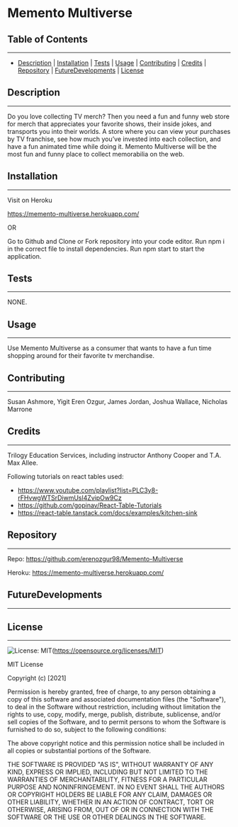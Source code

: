 # Memento Multiverse

## Table of Contents
---
* [Description](#description) | [Installation](#installation) | [Tests](#tests) | [Usage](#usage) | [Contributing](#contributing) | [Credits](#credits) | [Repository](#repository) | [FutureDevelopments](#futuredevelopments) | [License](#license)

## Description
---
Do you love collecting TV merch? Then you need a fun and funny web store for merch that appreciates your favorite shows, their inside jokes, and transports you into their worlds. A store where you can view your purchases by TV franchise, see how much you’ve invested into each collection, and have a fun animated time while doing it. Memento Multiverse will be the most fun and funny place to collect memorabilia on the web.

## Installation
---
Visit on Heroku 

https://memento-multiverse.herokuapp.com/

OR

Go to Github and Clone or Fork repository into your code editor. Run npm i in the correct file to install dependencies. Run npm start to start the application.

## Tests
--- 
NONE.

## Usage
---
Use Memento Multiverse as a consumer that wants to have a fun time shopping around for their favorite tv merchandise. 

## Contributing
---
Susan Ashmore, Yigit Eren Ozgur, James Jordan, Joshua Wallace, Nicholas Marrone

## Credits
---
Trilogy Education Services, including instructor Anthony Cooper and T.A. Max Allee.

Following tutorials on react tables used:
* https://www.youtube.com/playlist?list=PLC3y8-rFHvwgWTSrDiwmUsl4ZvipOw9Cz
* https://github.com/gopinav/React-Table-Tutorials
* https://react-table.tanstack.com/docs/examples/kitchen-sink

## Repository
---
 Repo: https://github.com/erenozgur98/Memento-Multiverse

 Heroku: https://memento-multiverse.herokuapp.com/

 ## FutureDevelopments
 ---
 

## License
  ---
  ![License: MIT](https://img.shields.io/badge/License-MIT-yellow.svg)(https://opensource.org/licenses/MIT)

  MIT License

Copyright (c) [2021]

Permission is hereby granted, free of charge, to any person obtaining a copy
of this software and associated documentation files (the "Software"), to deal
in the Software without restriction, including without limitation the rights
to use, copy, modify, merge, publish, distribute, sublicense, and/or sell
copies of the Software, and to permit persons to whom the Software is
furnished to do so, subject to the following conditions:

The above copyright notice and this permission notice shall be included in all
copies or substantial portions of the Software.

THE SOFTWARE IS PROVIDED "AS IS", WITHOUT WARRANTY OF ANY KIND, EXPRESS OR
IMPLIED, INCLUDING BUT NOT LIMITED TO THE WARRANTIES OF MERCHANTABILITY,
FITNESS FOR A PARTICULAR PURPOSE AND NONINFRINGEMENT. IN NO EVENT SHALL THE
AUTHORS OR COPYRIGHT HOLDERS BE LIABLE FOR ANY CLAIM, DAMAGES OR OTHER
LIABILITY, WHETHER IN AN ACTION OF CONTRACT, TORT OR OTHERWISE, ARISING FROM,
OUT OF OR IN CONNECTION WITH THE SOFTWARE OR THE USE OR OTHER DEALINGS IN THE
SOFTWARE.